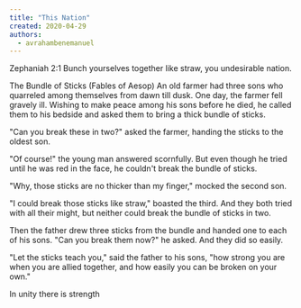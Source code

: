 ```yaml
---
title: "This Nation"
created: 2020-04-29
authors: 
  - avrahambenemanuel
---
```


Zephaniah 2:1 Bunch yourselves together like straw, you undesirable nation.

The Bundle of Sticks (Fables of Aesop) An old farmer had three sons who quarreled among themselves from dawn till dusk. One day, the farmer fell gravely ill. Wishing to make peace among his sons before he died, he called them to his bedside and asked them to bring a thick bundle of sticks.

"Can you break these in two?" asked the farmer, handing the sticks to the oldest son.

"Of course!" the young man answered scornfully. But even though he tried until he was red in the face, he couldn't break the bundle of sticks.

"Why, those sticks are no thicker than my finger," mocked the second son.

"I could break those sticks like straw," boasted the third. And they both tried with all their might, but neither could break the bundle of sticks in two.

Then the father drew three sticks from the bundle and handed one to each of his sons. "Can you break them now?" he asked. And they did so easily.

"Let the sticks teach you," said the father to his sons, "how strong you are when you are allied together, and how easily you can be broken on your own."

In unity there is strength

